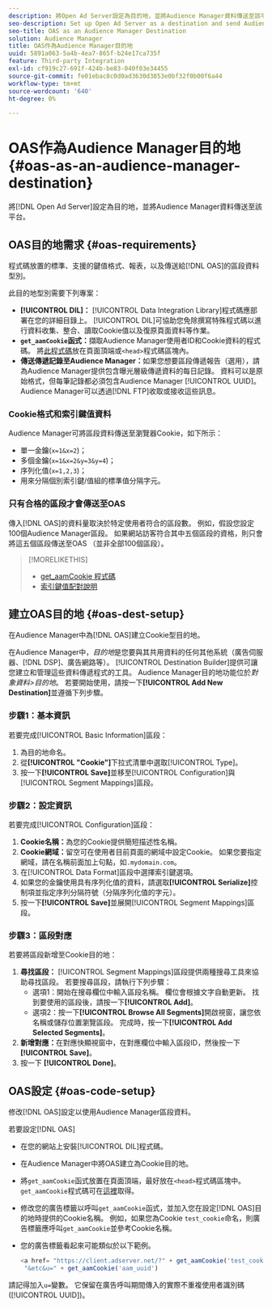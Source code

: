 ```yaml
---
description: 將Open Ad Server設定為目的地，並將Audience Manager資料傳送至該平台。
seo-description: Set up Open Ad Server as a destination and send Audience Manager data to that platform.
seo-title: OAS as an Audience Manager Destination
solution: Audience Manager
title: OAS作為Audience Manager目的地
uuid: 5891a063-5a4b-4ea7-865f-b24e17ca735f
feature: Third-party Integration
exl-id: cf919c27-691f-424b-be83-040f03e34455
source-git-commit: fe01ebac8c0d0ad3630d3853e0bf32f0b00f6a44
workflow-type: tm+mt
source-wordcount: '640'
ht-degree: 0%

---
```


# OAS作為Audience Manager目的地 {#oas-as-an-audience-manager-destination}

將[!DNL Open Ad Server]設定為目的地，並將Audience Manager資料傳送至該平台。

## OAS目的地需求 {#oas-requirements}

程式碼放置的標準、支援的鍵值格式、報表，以及傳送給[!DNL OAS]的區段資料型別。

<!-- aam-oas-requirements.xml -->

此目的地型別需要下列專案：

* **[!UICONTROL DIL]：** [!UICONTROL Data Integration Library]程式碼應部署在您的詳細目錄上。 [!UICONTROL DIL]可協助您免除撰寫特殊程式碼以進行資料收集、整合、讀取Cookie值以及復原頁面資料等作業。
* **`get_aamCookie`函式：**&#x200B;擷取Audience Manager使用者ID和Cookie資料的程式碼。 將[此程式碼](../../features/destinations/get-aam-cookie-code.md)放在頁面頂端或`<head>`程式碼區塊內。
* **傳送傳遞記錄至Audience Manager：**&#x200B;如果您想要區段傳遞報告（選用），請為Audience Manager提供包含曝光層級傳遞資料的每日記錄。 資料可以是原始格式，但每筆記錄都必須包含Audience Manager [!UICONTROL UUID]。 Audience Manager可以透過[!DNL FTP]收取或接收這些訊息。

### Cookie格式和索引鍵值資料

Audience Manager可將區段資料傳送至瀏覽器Cookie，如下所示：

* 單一金鑰(`x=1&x=2`)；
* 多個金鑰(`x=1&x=2&y=3&y=4`)；
* 序列化值(`x=1,2,3`)；
* 用來分隔個別索引鍵/值組的標準值分隔字元。

### 只有合格的區段才會傳送至OAS

傳入[!DNL OAS]的資料量取決於特定使用者符合的區段數。 例如，假設您設定100個Audience Manager區段。 如果網站訪客符合其中五個區段的資格，則只會將這五個區段傳送至OAS （並非全部100個區段）。

>[!MORELIKETHIS]
>
>* [get_aamCookie 程式碼](../../features/destinations/get-aam-cookie-code.md)
>* [索引鍵值配對說明](../../reference/key-value-pairs-explained.md)

## 建立OAS目的地 {#oas-dest-setup}

在Audience Manager中為[!DNL OAS]建立Cookie型目的地。

<!-- aam-oas-destination-setup.xml -->

在Audience Manager中，*目的地*&#x200B;是您要與其共用資料的任何其他系統（廣告伺服器、[!DNL DSP]、廣告網路等）。 [!UICONTROL Destination Builder]提供可讓您建立和管理這些資料傳遞程式的工具。 Audience Manager目的地功能位於&#x200B;*對象資料>目的地*。 若要開始使用，請按一下&#x200B;**[!UICONTROL Add New Destination]**&#x200B;並遵循下列步驟。

### 步驟1：基本資訊

若要完成[!UICONTROL Basic Information]區段：

1. 為目的地命名。
1. 從&#x200B;**[!UICONTROL "Cookie"]**&#x200B;下拉式清單中選取[!UICONTROL Type]。
1. 按一下&#x200B;**[!UICONTROL Save]**&#x200B;並移至[!UICONTROL Configuration]與[!UICONTROL Segment Mappings]區段。

### 步驟2：設定資訊

若要完成[!UICONTROL Configuration]區段：

1. **Cookie名稱：**&#x200B;為您的Cookie提供簡短描述性名稱。
1. **Cookie網域：**&#x200B;留空可在使用者目前頁面的網域中設定Cookie。 如果您要指定網域，請在名稱前面加上句點，如`.mydomain.com`。
1. 在[!UICONTROL Data Format]區段中選擇索引鍵選項。
1. 如果您的金鑰使用具有序列化值的資料，請選取&#x200B;**[!UICONTROL Serialize]**&#x200B;控制項並指定序列分隔符號（分隔序列化值的字元）。
1. 按一下&#x200B;**[!UICONTROL Save]**&#x200B;並展開[!UICONTROL Segment Mappings]區段。

### 步驟3：區段對應

若要將區段新增至Cookie目的地：

1. **尋找區段：** [!UICONTROL Segment Mappings]區段提供兩種搜尋工具來協助尋找區段。 若要搜尋區段，請執行下列步驟：
   * 選項1：開始在搜尋欄位中輸入區段名稱。 欄位會根據文字自動更新。 找到要使用的區段後，請按一下&#x200B;**[!UICONTROL Add]**。
   * 選項2：按一下&#x200B;**[!UICONTROL Browse All Segments]**&#x200B;開啟視窗，讓您依名稱或儲存位置瀏覽區段。 完成時，按一下&#x200B;**[!UICONTROL Add Selected Segments]**。
1. **新增對應：**&#x200B;在對應快顯視窗中，在對應欄位中輸入區段ID，然後按一下&#x200B;**[!UICONTROL Save]**。
1. 按一下 **[!UICONTROL Done]**。

## OAS設定 {#oas-code-setup}

修改[!DNL OAS]設定以使用Audience Manager區段資料。

<!-- aam-oas-code.xml -->

若要設定[!DNL OAS]

* 在您的網站上安裝[!UICONTROL DIL]程式碼。
* 在Audience Manager中將OAS建立為Cookie目的地。
* 將`get_aamCookie`函式放置在頁面頂端，最好放在`<head>`程式碼區塊中。 `get_aamCookie`程式碼可在[這裡](../../features/destinations/get-aam-cookie-code.md)取得。
* 修改您的廣告標籤以呼叫`get_aamCookie`函式，並加入您在設定[!DNL OAS]目的地時提供的Cookie名稱。 例如，如果您為Cookie `test_cookie`命名，則廣告標籤應呼叫`get_aamCookie`並參考Cookie名稱。
* 您的廣告標籤看起來可能類似於以下範例。

  ```js
  <a href= "https://client.adserver.net/?" + get_aamCookie('test_cookie') +
   "&etc&u=" + get_aamCookie('aam_uuid')
  ```

請記得加入`u=`變數。 它保留在廣告呼叫期間傳入的實際不重複使用者識別碼([!UICONTROL UUID])。
